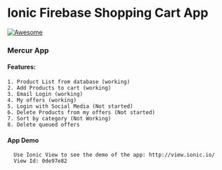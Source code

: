 # Ionic Firebase Shopping Cart App 
[![Awesome](https://cdn.rawgit.com/sindresorhus/awesome/d7305f38d29fed78fa85652e3a63e154dd8e8829/media/badge.svg)](https://github.com/arjunsk/ionic-firebase-shopping-cart)

### Mercur App


#### Features:
    1. Product List from database (working)
    2. Add Products to cart (working)
    3. Email Login (working)
    4. My offers (working)
    5. Login with Social Media (Not started)
    6. Delete Products from my offers (Not started)
    7. Sort by category (Not Working)
    8. Delete queued offers

  
#### App Demo
      Use Ionic View to see the demo of the app: http://view.ionic.io/
      View Id: 0de97e82



      
      
